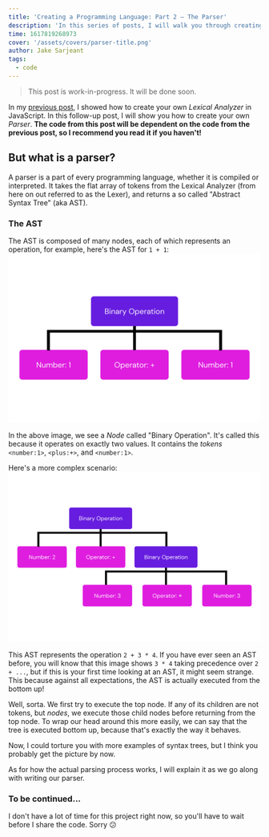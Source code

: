 ```yaml
---
title: 'Creating a Programming Language: Part 2 – The Parser'
description: 'In this series of posts, I will walk you through creating your own programming language using JavaScript.'
time: 1617819268973
cover: '/assets/covers/parser-title.png'
author: Jake Sarjeant
tags:
  - code
---
```


> This post is work-in-progress. It will be done soon.

In my [previous post](/blog/creating-an-interpreter-part-1-lexer), I showed how to create your own *Lexical Analyzer* in JavaScript. In this follow-up post, I will show you how to create your own *Parser*. **The code from this post will be dependent on the code from the previous post, so I recommend you read it if you haven't!**

## But what is a parser?
A parser is a part of every programming language, whether it is compiled or interpreted. It takes the flat array of tokens from the Lexical Analyzer (from here on out referred to as the Lexer), and returns a so called "Abstract Syntax Tree" (aka AST).

### The AST
The AST is composed of many nodes, each of which represents an operation, for example, here's the AST for `1 + 1`:
![AST for `1 + 1`](/assets/images/ast-1.png)

In the above image, we see a *Node* called "Binary Operation". It's called this because it operates on exactly two values. It contains the *tokens* `<number:1>`, `<plus:+>`, and `<number:1>`.

Here's a more complex scenario:
![AST for `2 + 3 * 4`](/assets/images/ast-2.png)

This AST represents the operation `2 + 3 * 4`. If you have ever seen an AST before, you will know that this image shows `3 * 4` taking precedence over `2 + ...`, but if this is your first time looking at an AST, it might seem strange. This because against all expectations, the AST is actually executed from the bottom up!

Well, sorta. We first try to execute the top node. If any of its children are not tokens, but *nodes*, we execute those child nodes before returning from the top node. To wrap our head around this more easily, we can say that the tree is executed bottom up, because that's exactly the way it behaves.

Now, I could torture you with more examples of syntax trees, but I think you probably get the picture by now.

As for how the actual parsing process works, I will explain it as we go along with writing our parser.

### To be continued...
I don't have a lot of time for this project right now, so you'll have to wait before I share the code. Sorry 😕